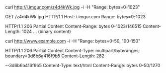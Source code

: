 curl http://i.imgur.com/z4d4kWk.jpg -i -H "Range: bytes=0-1023"

GET /z4d4kWk.jpg HTTP/1.1
Host: i.imgur.com
Range: bytes=0-1023

HTTP/1.1 206 Partial Content
Content-Range: bytes 0-1023/146515
Content-Length: 1024
...
(binary content)

curl http://www.example.com -i -H "Range: bytes=0-50, 100-150"

HTTP/1.1 206 Partial Content
Content-Type: multipart/byteranges; boundary=3d6b6a416f9b5
Content-Length: 282

--3d6b6a416f9b5
Content-Type: text/html
Content-Range: bytes 0-50/1270

<!doctype html>
<html>
<head>
    <title>Example Do
--3d6b6a416f9b5
Content-Type: text/html
Content-Range: bytes 100-150/1270

eta http-equiv="Content-type" content="text/html; c
--3d6b6a416f9b5--
